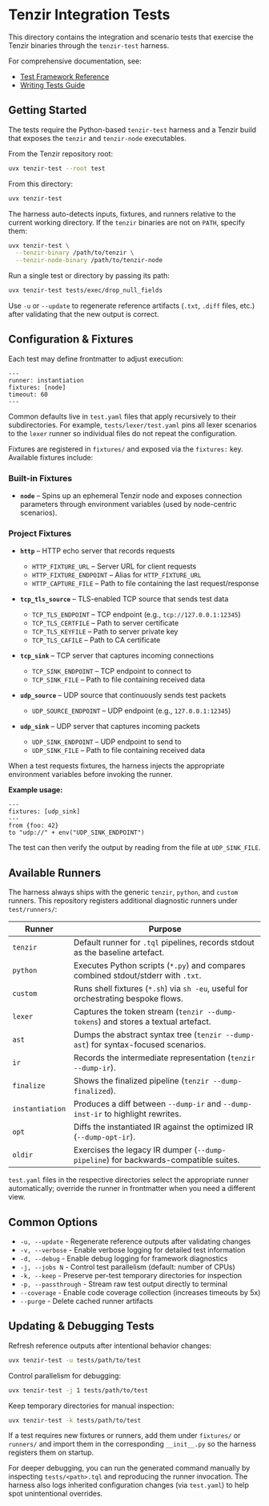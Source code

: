 # Tenzir Integration Tests

This directory contains the integration and scenario tests that exercise the
Tenzir binaries through the `tenzir-test` harness.

For comprehensive documentation, see:

- [Test Framework Reference](https://docs.tenzir.com/reference/test-framework)
- [Writing Tests Guide](https://docs.tenzir.com/guides/testing/write-tests)

## Getting Started

The tests require the Python-based `tenzir-test` harness and a Tenzir build
that exposes the `tenzir` and `tenzir-node` executables.

From the Tenzir repository root:

```sh
uvx tenzir-test --root test
```

From this directory:

```sh
uvx tenzir-test
```

The harness auto-detects inputs, fixtures, and runners relative to the current
working directory. If the `tenzir` binaries are not on `PATH`, specify them:

```sh
uvx tenzir-test \
  --tenzir-binary /path/to/tenzir \
  --tenzir-node-binary /path/to/tenzir-node
```

Run a single test or directory by passing its path:

```sh
uvx tenzir-test tests/exec/drop_null_fields
```

Use `-u` or `--update` to regenerate reference artifacts (`.txt`, `.diff` files, etc.)
after validating that the new output is correct.

## Configuration & Fixtures

Each test may define frontmatter to adjust execution:

```tql
---
runner: instantiation
fixtures: [node]
timeout: 60
---
```

Common defaults live in `test.yaml` files that apply recursively to their
subdirectories. For example, `tests/lexer/test.yaml` pins all lexer scenarios to
the `lexer` runner so individual files do not repeat the configuration.

Fixtures are registered in `fixtures/` and exposed via the `fixtures:` key.
Available fixtures include:

### Built-in Fixtures

- **`node`** – Spins up an ephemeral Tenzir node and exposes connection parameters
  through environment variables (used by node-centric scenarios).

### Project Fixtures

- **`http`** – HTTP echo server that records requests
  - `HTTP_FIXTURE_URL` – Server URL for client requests
  - `HTTP_FIXTURE_ENDPOINT` – Alias for `HTTP_FIXTURE_URL`
  - `HTTP_CAPTURE_FILE` – Path to file containing the last request/response

- **`tcp_tls_source`** – TLS-enabled TCP source that sends test data
  - `TCP_TLS_ENDPOINT` – TCP endpoint (e.g., `tcp://127.0.0.1:12345`)
  - `TCP_TLS_CERTFILE` – Path to server certificate
  - `TCP_TLS_KEYFILE` – Path to server private key
  - `TCP_TLS_CAFILE` – Path to CA certificate

- **`tcp_sink`** – TCP server that captures incoming connections
  - `TCP_SINK_ENDPOINT` – TCP endpoint to connect to
  - `TCP_SINK_FILE` – Path to file containing received data

- **`udp_source`** – UDP source that continuously sends test packets
  - `UDP_SOURCE_ENDPOINT` – UDP endpoint (e.g., `127.0.0.1:12345`)

- **`udp_sink`** – UDP server that captures incoming packets
  - `UDP_SINK_ENDPOINT` – UDP endpoint to send to
  - `UDP_SINK_FILE` – Path to file containing received data

When a test requests fixtures, the harness injects the appropriate environment
variables before invoking the runner.

**Example usage:**

```tql
---
fixtures: [udp_sink]
---
from {foo: 42}
to "udp://" + env("UDP_SINK_ENDPOINT")
```

The test can then verify the output by reading from the file at `UDP_SINK_FILE`.

## Available Runners

The harness always ships with the generic `tenzir`, `python`, and `custom`
runners. This repository registers additional diagnostic runners under
`test/runners/`:

| Runner          | Purpose                                                                             |
| --------------- | ----------------------------------------------------------------------------------- |
| `tenzir`        | Default runner for `.tql` pipelines, records stdout as the baseline artefact.       |
| `python`        | Executes Python scripts (`*.py`) and compares combined stdout/stderr with `.txt`.   |
| `custom`        | Runs shell fixtures (`*.sh`) via `sh -eu`, useful for orchestrating bespoke flows.  |
| `lexer`         | Captures the token stream (`tenzir --dump-tokens`) and stores a textual artefact.   |
| `ast`           | Dumps the abstract syntax tree (`tenzir --dump-ast`) for syntax-focused scenarios.  |
| `ir`            | Records the intermediate representation (`tenzir --dump-ir`).                       |
| `finalize`      | Shows the finalized pipeline (`tenzir --dump-finalized`).                           |
| `instantiation` | Produces a diff between `--dump-ir` and `--dump-inst-ir` to highlight rewrites.     |
| `opt`           | Diffs the instantiated IR against the optimized IR (`--dump-opt-ir`).               |
| `oldir`         | Exercises the legacy IR dumper (`--dump-pipeline`) for backwards-compatible suites. |

`test.yaml` files in the respective directories select the appropriate runner
automatically; override the runner in frontmatter when you need a different
view.

## Common Options

- `-u, --update` - Regenerate reference outputs after validating changes
- `-v, --verbose` - Enable verbose logging for detailed test information
- `-d, --debug` - Enable debug logging for framework diagnostics
- `-j, --jobs N` - Control test parallelism (default: number of CPUs)
- `-k, --keep` - Preserve per-test temporary directories for inspection
- `-p, --passthrough` - Stream raw test output directly to terminal
- `--coverage` - Enable code coverage collection (increases timeouts by 5x)
- `--purge` - Delete cached runner artifacts

## Updating & Debugging Tests

Refresh reference outputs after intentional behavior changes:

```sh
uvx tenzir-test -u tests/path/to/test
```

Control parallelism for debugging:

```sh
uvx tenzir-test -j 1 tests/path/to/test
```

Keep temporary directories for manual inspection:

```sh
uvx tenzir-test -k tests/path/to/test
```

If a test requires new fixtures or runners, add them under `fixtures/` or
`runners/` and import them in the corresponding `__init__.py` so the harness
registers them on startup.

For deeper debugging, you can run the generated command manually by inspecting
`tests/<path>.tql` and reproducing the runner invocation. The harness also
logs inherited configuration changes (via `test.yaml`) to help spot unintentional
overrides.
